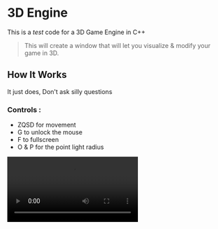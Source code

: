 # 3D Engine
 This is a *test* code for a 3D Game Engine in C++

> This will create a window that will let you visualize & modify your game in 3D.

## How It Works  
It just does, Don't ask silly questions

### Controls : 

- ZQSD for movement
- G to unlock the mouse
- F to fullscreen
- O & P for the point light radius


![](https://github.com/Loris-Moreau/3D-Engine-CPP/blob/fa8ad8e31af0c356b1c3df8784c8a25b02b871c0/Assets/2024-10-24%2012-04-56.mkv "Showcase")

